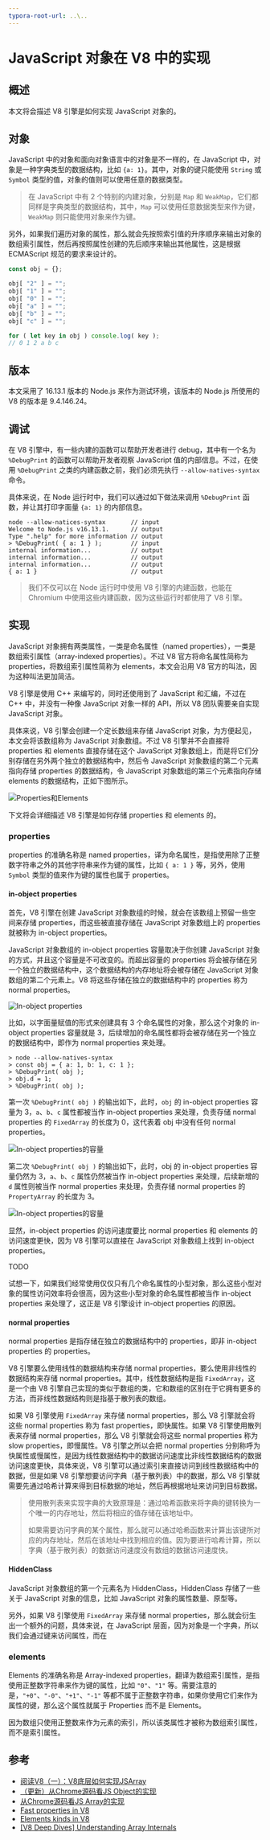```yaml
---
typora-root-url: ..\..
---
```


# JavaScript 对象在 V8 中的实现

## 概述

本文将会描述 V8 引擎是如何实现 JavaScript 对象的。

## 对象

JavaScript 中的对象和面向对象语言中的对象是不一样的，在 JavaScript 中，对象是一种字典类型的数据结构，比如 `{a: 1}`。其中，对象的键只能使用 `String` 或 `Symbol` 类型的值，对象的值则可以使用任意的数据类型。

> 在 JavaScript 中有 2 个特别的内建对象，分别是 `Map` 和 `WeakMap`，它们都同样是字典类型的数据结构，其中，`Map` 可以使用任意数据类型来作为键，`WeakMap` 则只能使用对象来作为键。

另外，如果我们遍历对象的属性，那么就会先按照索引值的升序顺序来输出对象的数组索引属性，然后再按照属性创建的先后顺序来输出其他属性，这是根据 ECMAScript 规范的要求来设计的。

```js
const obj = {};

obj[ "2" ] = "";
obj[ "1" ] = "";
obj[ "0" ] = "";
obj[ "a" ] = "";
obj[ "b" ] = "";
obj[ "c" ] = "";

for ( let key in obj ) console.log( key );
// 0 1 2 a b c
```



## 版本

本文采用了 16.13.1 版本的 Node.js 来作为测试环境，该版本的 Node.js 所使用的 V8 的版本是  9.4.146.24。

## 调试

在 V8 引擎中，有一些内建的函数可以帮助开发者进行 debug，其中有一个名为 `%DebugPrint` 的函数可以帮助开发者观察 JavaScript 值的内部信息。不过，在使用 `%DebugPrint` 之类的内建函数之前，我们必须先执行 `--allow-natives-syntax` 命令。

具体来说，在 Node 运行时中，我们可以通过如下做法来调用 `%DebugPrint` 函数，并让其打印字面量 `{a: 1}` 的内部信息。

```
node --allow-natices-syntax       // input
Welcome to Node.js v16.13.1.      // output
Type ".help" for more information // output
> %DebugPrint( { a: 1 } );        // input
internal information...           // output
internal information...           // output
internal information...           // output
{ a: 1 }                          // output
```

> 我们不仅可以在 Node 运行时中使用 V8 引擎的内建函数，也能在 Chromium 中使用这些内建函数，因为这些运行时都使用了 V8 引擎。

## 实现

JavaScript 对象拥有两类属性，一类是命名属性（named properties），一类是数组索引属性（array-indexed properties）。不过 V8 官方将命名属性简称为 properties，将数组索引属性简称为 elements，本文会沿用 V8 官方的叫法，因为这种叫法更加简洁。

V8 引擎是使用 C++ 来编写的，同时还使用到了 JavaScript 和汇编，不过在 C++ 中，并没有一种像 JavaScript 对象一样的 API，所以 V8 团队需要亲自实现 JavaScript 对象。

具体来说，V8 引擎会创建一个定长数组来存储 JavaScript 对象，为方便起见，本文会将该数组称为 JavaScript 对象数组。不过 V8 引擎并不会直接将 properties 和 elements 直接存储在这个 JavaScript 对象数组上，而是将它们分别存储在另外两个独立的数据结构中，然后令 JavaScript 对象数组的第二个元素指向存储 properties 的数据结构，令 JavaScript 对象数组的第三个元素指向存储 elements 的数据结构，正如下图所示。

![Properties和Elements](/static/image/markdown/javascript/properties-and-elements.png)

下文将会详细描述 V8 引擎是如何存储 properties 和 elements 的。

### properties

properties 的准确名称是 named properties，译为命名属性，是指使用除了正整数字符串之外的其他字符串来作为键的属性，比如 `{ a: 1 }` 等，另外，使用 `Symbol` 类型的值来作为键的属性也属于 properties。

#### in-object properties

首先，V8 引擎在创建 JavaScript 对象数组的时候，就会在该数组上预留一些空间来存储 properties，而这些被直接存储在 JavaScript 对象数组上的 properties 就被称为 in-object properties。

JavaScript 对象数组的 in-object properties 容量取决于你创建 JavaScript 对象的方式，并且这个容量是不可改变的。而超出容量的 properties 将会被存储在另一个独立的数据结构中，这个数据结构的内存地址将会被存储在 JavaScript 对象数组的第二个元素上。V8 将这些存储在独立的数据结构中的 properties 称为 normal properties。

![In-object properties](/static/image/markdown/javascript/in-object-and-normal-properties.png)

比如，以字面量赋值的形式来创建具有 3 个命名属性的对象，那么这个对象的 in-object properties 容量就是 3，后续增加的命名属性都将会被存储在另一个独立的数据结构中，即作为 normal properties 来处理。

```
> node --allow-natives-syntax
> const obj = { a: 1, b: 1, c: 1 };
> %DebugPrint( obj );
> obj.d = 1;
> %DebugPrint( obj );
```

第一次 `%DebugPrint( obj )` 的输出如下，此时，`obj` 的 in-object properties 容量为 3，`a`、`b`、`c` 属性都被当作 in-object properties 来处理，负责存储 normal properties 的 `FixedArray` 的长度为 0，这代表着 obj 中没有任何 normal properties。

![In-object properties的容量](/static/image/markdown/javascript/in-object-properties-capacity-1.png)

第二次 `%DebugPrint( obj )` 的输出如下，此时，obj 的 in-object properties 容量仍然为 3，`a`、`b`、`c` 属性仍然被当作 in-object properties 来处理，后续新增的 `d` 属性则被当作 normal properties 来处理，负责存储 normal properties 的 `PropertyArray` 的长度为 3。

![In-object properties的容量](/static/image/markdown/javascript/in-object-properties-capacity-2.png)

显然，in-object properties 的访问速度要比 normal properties 和 elements 的访问速度更快，因为 V8 引擎可以直接在 JavaScript 对象数组上找到 in-object properties。

TODO

试想一下，如果我们经常使用仅仅只有几个命名属性的小型对象，那么这些小型对象的属性访问效率将会很高，因为这些小型对象的命名属性都被当作 in-object properties 来处理了，这正是 V8 引擎设计 in-object properties 的原因。

#### normal properties

normal properties 是指存储在独立的数据结构中的 properties，即非 in-object properties 的 properties。

V8 引擎要么使用线性的数据结构来存储 normal properties，要么使用非线性的数据结构来存储 normal properties。其中，线性数据结构是指 `FixedArray`，这是一个由 V8 引擎自己实现的类似于数组的类，它和数组的区别在于它拥有更多的方法，而非线性数据结构则是指基于散列表的数组。

如果 V8 引擎使用 `FixedArray` 来存储 normal properties，那么 V8 引擎就会将这些 normal properties 称为 fast properties，即快属性。如果 V8 引擎使用散列表来存储 normal properties，那么 V8 引擎就会将这些 normal properties 称为 slow properties，即慢属性。V8 引擎之所以会把 normal properties 分别称呼为快属性或慢属性，是因为线性数据结构中的数据访问速度比非线性数据结构的数据访问速度更快，具体来说，V8 引擎可以通过索引来直接访问到线性数据结构中的数据，但是如果 V8 引擎想要访问字典（基于散列表）中的数据，那么 V8 引擎就需要先通过哈希计算来得到目标数据的地址，然后再根据地址来访问到目标数据。

> 使用散列表来实现字典的大致原理是：通过哈希函数来将字典的键转换为一个唯一的内存地址，然后将相应的值存储在该地址中。
>
> 如果需要访问字典的某个属性，那么就可以通过哈希函数来计算出该键所对应的内存地址，然后在该地址中找到相应的值。因为要进行哈希计算，所以字典（基于散列表）的数据访问速度没有数组的数据访问速度快。

#### HiddenClass

JavaScript 对象数组的第一个元素名为 HiddenClass，HiddenClass 存储了一些关于 JavaScript 对象的信息，比如 JavaScript 对象的属性数量、原型等。

另外，如果 V8 引擎使用 `FixedArray` 来存储 normal properties，那么就会衍生出一个额外的问题，具体来说，在 JavaScript 层面，因为对象是一个字典，所以我们会通过键来访问属性，而在

### elements

Elements 的准确名称是 Array-indexed properties，翻译为数组索引属性，是指使用正整数字符串来作为键的属性，比如 `"0"`、`"1"` 等。需要注意的是，`"+0"`、`"-0"`、`"+1"`、`"-1"` 等都不属于正整数字符串，如果你使用它们来作为属性的键，那么这个属性就属于 Properties 而不是 Elements。

因为数组只使用正整数来作为元素的索引，所以该类属性才被称为数组索引属性，而不是索引属性。

## 参考

- [阅读V8（一）：V8底层如何实现JSArray](https://zhuanlan.zhihu.com/p/192468212)
- [（更新）从Chrome源码看JS Object的实现](https://zhuanlan.zhihu.com/p/26169639)
- [从Chrome源码看JS Array的实现](https://zhuanlan.zhihu.com/p/26388217)
- [Fast properties in V8](https://v8.dev/blog/fast-properties)
- [Elements kinds in V8](https://v8.dev/blog/elements-kinds)
- [[V8 Deep Dives] Understanding Array Internals](https://itnext.io/v8-deep-dives-understanding-array-internals-5b17d7a28ecc)